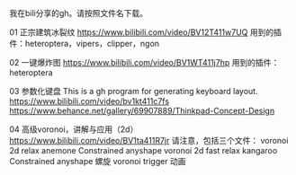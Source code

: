 我在bili分享的gh。请按照文件名下载。

01
正宗建筑冰裂纹
https://www.bilibili.com/video/BV12T411w7UQ
用到的插件：heteroptera，vipers，clipper，ngon

02
一键爆炸图
https://www.bilibili.com/video/BV1WT411j7hp
用到的插件：heteroptera

03
参数化键盘
This is a gh program for generating keyboard layout.
https://www.bilibili.com/video/bv1kt411c7fs
https://www.behance.net/gallery/69907889/Thinkpad-Concept-Design

04
高级voronoi，讲解与应用（2d）
https://www.bilibili.com/video/BV1ta411R7jr
请注意，包括三个文件：
voronoi 2d relax anemone Constrained anyshape
voronoi 2d fast relax kangaroo Constrained anyshape
螺旋 voronoi trigger 动画
